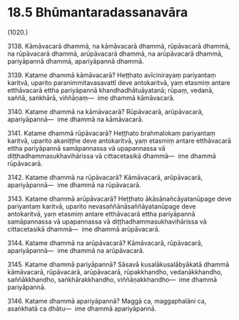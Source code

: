 # 18.5 Bhūmantaradassanavāra

(1020.)

3138\. Kāmāvacarā dhammā, na kāmāvacarā dhammā, rūpāvacarā dhammā, na rūpāvacarā dhammā, arūpāvacarā dhammā, na arūpāvacarā dhammā, pariyāpannā dhammā, apariyāpannā dhammā.

3139\. Katame dhammā kāmāvacarā? Heṭṭhato avīcinirayaṃ pariyantaṃ karitvā, uparito paranimmitavasavattī deve antokaritvā, yaṃ etasmiṃ antare etthāvacarā ettha pariyāpannā khandhadhātuāyatanā; rūpaṃ, vedanā, saññā, saṅkhārā, viññāṇaṃ—  ime dhammā kāmāvacarā.

3140\. Katame dhammā na kāmāvacarā? Rūpāvacarā, arūpāvacarā, apariyāpannā—  ime dhammā na kāmāvacarā.

3141\. Katame dhammā rūpāvacarā? Heṭṭhato brahmalokaṃ pariyantaṃ karitvā, uparito akaniṭṭhe deve antokaritvā, yaṃ etasmiṃ antare etthāvacarā ettha pariyāpannā samāpannassa vā upapannassa vā diṭṭhadhammasukhavihārissa vā cittacetasikā dhammā—  ime dhammā rūpāvacarā.

3142\. Katame dhammā na rūpāvacarā? Kāmāvacarā, arūpāvacarā, apariyāpannā—  ime dhammā na rūpāvacarā.

3143\. Katame dhammā arūpāvacarā? Heṭṭhato ākāsānañcāyatanūpage deve pariyantaṃ karitvā, uparito nevasaññānāsaññāyatanūpage deve antokaritvā, yaṃ etasmiṃ antare etthāvacarā ettha pariyāpannā samāpannassa vā upapannassa vā diṭṭhadhammasukhavihārissa vā cittacetasikā dhammā—  ime dhammā arūpāvacarā.

3144\. Katame dhammā na arūpāvacarā? Kāmāvacarā, rūpāvacarā, apariyāpannā—  ime dhammā na arūpāvacarā.

3145\. Katame dhammā pariyāpannā? Sāsavā kusalākusalābyākatā dhammā kāmāvacarā, rūpāvacarā, arūpāvacarā, rūpakkhandho, vedanākkhandho, saññākkhandho, saṅkhārakkhandho, viññāṇakkhandho—  ime dhammā pariyāpannā.

3146\. Katame dhammā apariyāpannā? Maggā ca, maggaphalāni ca, asaṅkhatā ca dhātu—  ime dhammā apariyāpannā.

